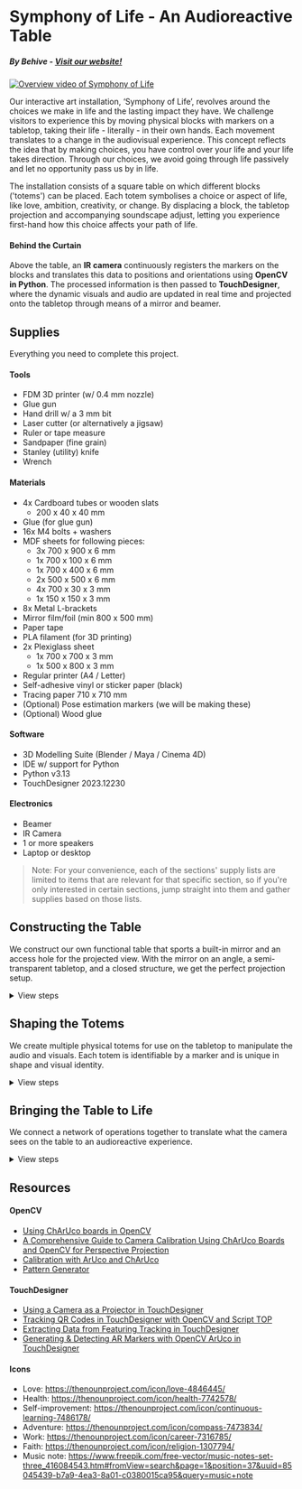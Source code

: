 # Symphony of Life - An Audioreactive Table
##### By Behive - [Visit our website!](https://symphonyoflife-groep2.webflow.io/)

[![Overview video of Symphony of Life](https://img.youtube.com/vi/y6DZfVRRVj0/0.jpg)](https://www.youtube.com/watch?v=y6DZfVRRVj0)

Our interactive art installation, ‘Symphony of Life’, revolves around the choices we make in life and the lasting impact they have. We challenge visitors to experience this by moving physical blocks with markers on a tabletop, taking their life - literally - in their own hands. Each movement translates to a change in the audiovisual experience.
This concept reflects the idea that by making choices, you have control over your life and your life takes direction. Through our choices, we avoid going through life passively and let no opportunity pass us by in life.

The installation consists of a square table on which different blocks ('totems') can be placed. Each totem symbolises a choice or aspect of life, like love, ambition, creativity, or change. By displacing a block, the tabletop projection and accompanying soundscape adjust, letting you experience first-hand how this choice affects your path of life.

#### Behind the Curtain
Above the table, an **IR camera** continuously registers the markers on the blocks and translates this data to positions and orientations using **OpenCV in Python**. The processed information is then passed to **TouchDesigner**, where the dynamic visuals and audio are updated in real time and projected onto the tabletop through means of a mirror and beamer.

## Supplies
Everything you need to complete this project.
#### Tools
- FDM 3D printer (w/ 0.4 mm nozzle)
- Glue gun
- Hand drill w/ a 3 mm bit
- Laser cutter (or alternatively a jigsaw)
- Ruler or tape measure
- Sandpaper (fine grain)
- Stanley (utility) knife
- Wrench

#### Materials
- 4x Cardboard tubes or wooden slats
  - 200 x 40 x 40 mm
- Glue (for glue gun)
- 16x M4 bolts + washers
- MDF sheets for following pieces:
  - 3x 700 x 900 x 6 mm
  - 1x 700 x 100 x 6 mm
  - 1x 700 x 400 x 6 mm
  - 2x 500 x 500 x 6 mm
  - 4x 700 x 30 x 3 mm
  - 1x 150 x 150 x 3 mm
- 8x Metal L-brackets
- Mirror film/foil (min 800 x 500 mm)
- Paper tape
- PLA filament (for 3D printing)
- 2x Plexiglass sheet
  - 1x 700 x 700 x 3 mm
  - 1x 500 x 800 x 3 mm
- Regular printer (A4 / Letter)
- Self-adhesive vinyl or sticker paper (black)
- Tracing paper 710 x 710 mm
- (Optional) Pose estimation markers (we will be making these)
- (Optional) Wood glue 

#### Software
- 3D Modelling Suite (Blender / Maya / Cinema 4D) 
- IDE w/ support for Python
- Python v3.13
- TouchDesigner 2023.12230

#### Electronics
- Beamer
- IR Camera
- 1 or more speakers
- Laptop or desktop

> Note: For your convenience, each of the sections' supply lists are limited to items that are relevant for that specific section, so if you're only interested in certain sections, jump straight into them and gather supplies based on those lists.

## Constructing the Table
We construct our own functional table that sports a built-in mirror and an access hole for the projected view. With the mirror on an angle, a semi-transparent tabletop, and a closed structure, we get the perfect projection setup.

<details>
<summary>View steps</summary>

### Step 0: Gather Supplies
#### Tools
- Glue gun
- Hand drill w/ a 3 mm bit
- Laser cutter (or alternatively a jigsaw)
- Ruler or tape measure
- Sandpaper (fine grain)
- Stanley (utility) knife
- Wrench

#### Materials
- 4x Cardboard tubes or wooden slats
  - 200 x 40 x 40 mm
- Glue (for glue gun)
- 16x M4 Bolts (40 mm) + washers
- MDF sheets
  - 3x 700 x 900 x 6 mm
  - 1x 700 x 100 x 6 mm
  - 1x 700 x 400 x 6 mm
  - 2x 500 x 500 x 6 mm
  - 4x 700 x 30 x 3 mm
  - 1x 150 x 150 x 3 mm
- 8x Metal L-brackets
- Mirror film/foil (min 800 x 500 mm)
- Paper tape
- Plexiglass sheets
  - 1x 700 x 700 x 3 mm
  - 1x 500 x 800 x 3 mm
- Tracing paper 710 x 710 mm
- Wood glue (optional)

### Step 1: Preparation & Calculations
Before we can start building the table, we need to accurately measure all the different components and draw them correctly. We decided to go for a square table that tapers towards the bottom:

![Sketchbook with calculations and measurements of the table](instructables/pictures/table/table_step1.1.jpeg)
*tabletop: 70 × 70 cm; bottom: 50 × 50 cm; height: 90 cm; side panels taper down*

![Sketchbook with calculations and measurements of the table](instructables/pictures/table/table_step1.2.jpeg)
*Distance required to fill the entire 70 x 70 cm tabletop = 270 cm. Distance from the beamer to the table access hole = 180 cm. Therefore, the hole needs to be at least 50 x 50 cm*

You are free to follow the design above or choose your own (advanced). Whichever you choose, first, draw out the design on paper. It doesn't have to be accurate as long as it makes sense. Then, measure the different sizes you need and annotate your drawing with them before continuing to the next step.

The mirror must be placed on a 45 degree angle, so the projection can be reflected vertically and cast onto the tabletop from below. Take this into account when calculating the size of the hole.

<blockquote>
<details>
<summary>Tips when designing your own table</summary>

Unless you are using a short-range beamer, the proportion between the size of the tabletop and the height of the table is rather fixed.

When using a normal beamer, it must be placed outside of the table due to the distance required to fill the entire surface, which means that an access hole for the projection needs to be cut. The size of this hole is limited to the width of a single side and depends on the tabletop size (the bigger the tabletop, the bigger the hole), the height of the table (the taller the table, the smaller the hole).

When using a short-range beamer, you need to calculate whether the beamer can be placed inside of the table, depending on the same parameters as above.

</details>
</blockquote>

### Step 2: Digitalise & Laser Cut
When your design is done, it is time to digitalise it in a vector drawing program like Illustrator or Rhino.

(Optional) If you are working with your own design or want to make sure your calculations are correct, you can model your table in a 3D modelling program like Blender and visually confirm. Or you could test cut your panels in a cheap(er) material first.

![All pieces that will be cut in MDF](instructables/pictures/table/table_step2.png)

Use a laser cutter for the highest accuracy. Alternatively, use a jigsaw to manually cut the pieces.

The following pieces are cut from MDF sheets:
- 3 tapered side panels in one piece, 6 mm sheet (by design 500/700 x 900 mm)
- 1 tapered side panel in two pieces, 6 mm sheet (above and below projector hole, by design 100 x 500/520 mm, 400 x 620/700 mm)
- 1 bottom panel, 6 mm sheet (by design 500 x 500 mm)
- 1 false bottom panel, 6 mm sheet (by design 520 x 520 mm)
- 1 top edge, 3 mm sheet (small MDF frame, 700 x 700 mm, 30 mm)
- support triangles for the mirror, 3 mm sheet (base of ± 100 mm, 45°)

The following pieces are cut from Plexiglass sheets:
- tabletop: 700 × 700 mm
- mirror base: 800 × 500 mm

### Step 3: Assemble Bottom and Structure
Attach the side panels to the bottom panel (500 × 500 mm):

Drill holes in the corners of the MDF sheets. Place metal L-brackets on the inside of the panels to connect them together. Secure brackets with M4 bolts and washers.

**Don't attach the upper part of the split side panel yet, so it is easier to access the inside of the table later on, when you need to place the mirror.**

### Step 4: False Bottom & Support Beams
Glue 5 cardboard tubes (or wooden slats) with length 10 cm vertically in the corners of the bottom panel - approximately 5 cm from the edges. Place the false bottom (520 x 520 mm) on top of these tubes/slats. Make sure the entire platform is solid and level and glue it to the tubes.

![Current progress](instructables/pictures/table/table_step3_step4.jpeg)
*If everything went right, this is what you should have so far.*

### Step 5: Triangular MDF Mirror Supports
Glue the triangular MDF supports on an angle of 45° onto the structure, either on the false bottom or against the side panels. Use a protractor to accurately determine the angle. Let the glue dry well before placing the mirror.

### Step 6: Create and Attach Mirror
Take the 800 x 500 mm plexiglass piece we cut in [step 2](#step-2-digitalise--laser-cut). Apply mirror film to one side, over the entire surface.

![Apply mirror foil to the Plexiglass](instructables/pictures/table/table_step6.1.jpeg)
*Apply mirror foil to the Plexiglass*

Use a flat object like a spatula or bank card to clear the foil of bubbles. Place and glue the mirror with its foil side up carefully onto the supports (on 45°), making sure it doesn't shift. You can now attach the top piece of the last side panel - this way, the mirror is encapsulated and protected.

![Place the mirror into the table](instructables/pictures/table/table_step6.2.jpeg)
*Place the mirror into the table*

### Step 7: Tabletop & Projection Surface
Remove the protected film from the 700 x 700 mm plexiglass sheet from [step 2](#step-2-digitalise--laser-cut) and cover one side with a single piece of tracing paper (make sure the tracing paper is a little larger than the plexiglass sheet (about 10 cm either side), so it can be folded around the sheet's edges). Secure the tracing paper with paper tape while keeping the paper as smooth as possible to avoid wrinkles. Glue the plexiglass sheet on top of the side panels **with the tracing paper facing down**. This ensures a diffuse and clear projection image. Use a glue gun with fine glue strokes.

![Glue the Plexiglass sheet on top of the side panels](instructables/pictures/table/table_step7.jpeg)
*Glue the Plexiglass sheet on top of the side panels*

### Step 8: Top Frame & Finishing Touches
Ensure all glue has dried before continuing.

Glue the MDF frame (700 x 700 mm, 30 mm inset) directly to the tracing paper. This frame not only makes the entire table look more finished, it also serves a functional purpose as objects on the table will not be able to roll off easily.

Cut black sheets of self-adhesive material like sticker paper or vinyl (or use non-adhesive material and glue) to size to cover up the sides of the table. Use an utility knife to cleanly cut around bolts and corners. Cover up the four side panels of the table up to the tabletop frame's height and the frame itself.
![Cut the self-adhesive material to size](instructables/pictures/table/table_step9.1.jpeg)
![Finished table](instructables/pictures/table/table_step9.2.jpeg)

### Result
Done! We now have a functional and solid table designed for interactive projection. The mirror reflects the projected content onto the with tracing paper wrapped plexiglass surface, allowing for a clear and bright image for users.

Continue to the next section where we will build totems that control the audiovisual experience.

</details>

## Shaping the Totems
We create multiple physical totems for use on the tabletop to manipulate the audio and visuals. Each totem is identifiable by a marker and is unique in shape and visual identity.

<details>
<summary>View steps</summary>

### Step 0: Gather Supplies
#### Tools
- FDM 3D printer (w/ 0.4 mm nozzle)
- Glue gun
- (Optional) Stanley (utility) knife

#### Materials
- PLA filament (for 3D printing)
- Glue (for glue gun)
- Regular printer (A4 / Letter)
- (Optional) Pose estimation markers (if you don't want to generate your own)

#### Software
- 3D Modelling Suite (Blender / Maya / Cinema 4D)
- IDE w/ support for Python (optional; for generating your own markers)
- Python v3.13 (optional; for generating your own markers)

### Step 1: Mapping of Functionality and Meaning
Once again, before we build something, we need to understand what we want to build. Decide how many totem variants you want and write down for each totem:
1. What action does the totem trigger?
   - Examples are: adding a sound, adjusting the pitch or speed of the audio, showing brighter colours, adding reverb.
2. How is this action triggered? In other words: what does the user need to do in order to achieve the effect?
   - Examples are: moving the totem more to the centre of the table will speed up the track, moving horizontally changes the reverb.
3. How can the purpose of a totem be communicated to the user before its action is triggered?
   1. Draw or describe its iconography
   2. Draw or describe its shape (potential visual cues)

### Step 2: 3D Design
Based on your designs in the previous step, model a totem in your preferred 3D modelling program. When you're happy, place all totems next to each other and export the file as `.stl` with slicer set to PLA print with 0.4 mm nozzle.
Or use the design we made using the file below:

![3D model of the totem](instructables/pictures/totems/totem_step2.png)
*3D model of the totem, ready to be 3D printed*

[Totem.stl](instructables/files/totem_model.stl)

Measurements, in case you want to create your own design, but keep the same dimensions:
|                    | Height (mm) | Radius (mm) |
|--------------------|------------:|------------:|
| Top cone           |          30 |       20/25 |
| Middle cylinder    |          60 |          20 |
| Base / bottom cone |          30 |       20/30 |

This shape is asymmetrical - both cones point upwards - but it results in good ergonomics and visual balance. The wider base allows for more stability, the taller middle section sits better in your hand, and the cones are perfectly shaped to allow enough surface area for markers and icons.

### Step 3: 3D Print
Print all totems with PLA - in one piece for structural integrity and precision.

> You don't have to wait for the totems to be done printing to continue to the next step.

### Step 4: Markers
Now that our totems are printing, we need to make sure they can be detected by the program and their position and orientation can be understood. To achieve this, we will print small **pose estimation markers** that are glued to the top of each totem.

Pose estimation markers are used in a vast array of applications where the position and/or orientation of an object in the real world needs to be determined with a decent level of accuracy. A widely-used type of markers is ArUco, a library of 2D black and white square markers designed for (AR) computer vision applications. 
> Fun fact: ArUco stands for '**A**ugmented **R**eality **U**niversity of **Co**rdoba', developed in 2014 by - well, what did you expect - the University of Cordoba, Spain.

Since ArUco is widely used, there are a bunch of [online generators](https://chev.me/arucogen/) that will generate markers for you.
For this project, we created our own marker generator. But if you just want to use an online tool, you can skip this part and [decorate the totems](#step-5-decorating).

#### Marker Generator
There are several reasons why you would want to generate your own markers. For us, it allowed us to quickly iterate on what markers worked and control more parameters than most generators allow.

Open your preferred IDE and install the `opencv-contrib-python` library:
```shell
pip install opencv-contrib-python
```

Then copy the code from the following script: [marker_generation.py](project/python/marker_generation.py)

##### Code breakdown
```py
import cv2
from cv2 import aruco
import numpy as np
import os
import re
import time
from enum import IntEnum, StrEnum
```
First, we import the necessary libraries and objects we are going to need.
- **cv2**: opencv library that contains methods for ArUco marker generation and detection.
- **aruco**: opencv module with ArUco functionality
- **numpy**: has helper functions for arrays
- **os**: we will use the path and directory functions
- **re**: regular expressions for pattern matching
- **time**: has a sleep() function
- **enum**: allows for the creation of custom Enums

```py
# CONSTANTS
# Directory to save generated markers to
SAVE_DIR = "markers"
# Full path to the save directory
SAVE_PATH = os.path.join(os.getcwd(), SAVE_DIR)
# Dictionary of existing ArUco dictionaries with their attributes dimension and capacity
ARUCO_DICTIONARIES = {
    aruco.DICT_4X4_50: [4, 50],
    aruco.DICT_4X4_100: [4, 100],
    aruco.DICT_4X4_250: [4, 250],
    aruco.DICT_4X4_1000: [4, 1000],
    aruco.DICT_5X5_50: [5, 50],
    aruco.DICT_5X5_100: [5, 100],
    aruco.DICT_5X5_250: [5, 250],
    aruco.DICT_5X5_1000: [5, 1000],
    aruco.DICT_6X6_50: [6, 50],
    aruco.DICT_6X6_100: [6, 100],
    aruco.DICT_6X6_250: [6, 250],
    aruco.DICT_6X6_1000: [6, 1000],
    aruco.DICT_7X7_50: [7, 50],
    aruco.DICT_7X7_100: [7, 100],
    aruco.DICT_7X7_250: [7, 250],
    aruco.DICT_7X7_1000: [7, 1000],
    aruco.DICT_ARUCO_ORIGINAL: [4, 1024],
    aruco.DICT_APRILTAG_16H5: [4, 16],
    aruco.DICT_APRILTAG_25H9: [4, 25],
    aruco.DICT_APRILTAG_36H10: [4, 36],
    aruco.DICT_APRILTAG_36H11: [4, 36],
}
# filename: 'marker{marker_id}[_INV][_n].jpg'
FILENAME_BASE = "marker"
INVERTED_TAG = "_INV"
FILE_EXTENSION = ".jpg"
# Regular expressions to match marker filenames
REGEX = rf"{FILENAME_BASE}(\d+)(_\d+)?{FILE_EXTENSION}"
REGEX_INVERT = rf"{FILENAME_BASE}(\d+){INVERTED_TAG}(_\d+)?{FILE_EXTENSION}"

class FileAction(IntEnum):
    CREATE = 0
    OVERWRITE = 1
    SKIP = 2
    KEEP_BOTH = 3
    DECIDE_PER_MARKER = 4

class Operation(StrEnum):
    NO_OP = ""
    OVERWRITE = "o"
    SKIP = "s"
    KEEP_BOTH = "k"
    DECIDE_PER_MARKER = "d"

```
We define constants that will be used throughout the code. We create two enums for error-less comparisons between ints and strings.
Generated markers will be saved to the *markers* subfolder in your project's folder using the naming convention 'marker`marker ID` `[_INV]` `version`.jpg'.

```py
def generate_marker_single(dict: int, marker_id: int, marker_size_px: int = 420, inverted: bool = False, border_thickness: int = 0):
    # Get the marker's dimension and the dictionary capacity
    dict_attribs = get_dict_attribs(dict)
    marker_dimension, dict_cap = dict_attribs if dict_attribs is not None else (0, 0)
    ...

def get_dict_attribs(dict: int) -> list[int] | None:
    dict_attribs = ARUCO_DICTIONARIES.get(dict)
    return dict_attribs
```
`generate_marker_single` is straight forward: it uses the parameters passed by the user to generate a single marker.
We ask `get_dict_attribs` for the properties of the used dictionary so we know the dimension of the markers to generate. This method uses the constant `ARUCO_DICTIONARIES` we defined earlier to do a lookup.

```py
def generate_marker_single(dict: int, marker_id: int, marker_size_px: int = 420, inverted: bool = False, border_thickness: int = 0):
    ...
    # Run preliminary checks
    can_run = prelim_check(dict_cap, marker_dimension, 1, marker_size_px)
    if not can_run:
        print("[FAILED] Generation aborted: Preliminary checks failed.")
        return
    print("[SUCCESS] Preliminary checks passed.")

    ...

def prelim_check(dict_capacity: int, marker_dimension: int, marker_count: int, marker_size_px: int) -> bool:
    print(f"[STARTED] Running preliminary checks for marker generation...")

    if dict_capacity is None or marker_dimension is None:
        print(": [Error] Dictionary not found.")
        return False

    if dict_capacity == 0:
        print(": [Error] Dictionary does not contain any markers to generate.")
        return False
    
    # Create the directory if it doesn't exist
    if not os.path.exists(SAVE_PATH):
        try:
            os.makedirs(SAVE_PATH)
        except OSError as err:
            print(f": [Error] Could not create directory {SAVE_DIR}: {err}")
            return False
    # Check if the save path is a directory
    elif not os.path.isdir(SAVE_DIR):
        print(f": [Error] '{SAVE_DIR}' is not a directory.")
        return False

    if marker_count < 1:
        print(": [Alert] marker_count must be greater than 0 in order to generate markers.")
    elif marker_count > dict_capacity:
        print(f": [Alert] Attempting to generate more markers than available ({dict_capacity}). Marker count will be updated.")
        print(": [Info] If you need more markers, pick a larger dictionary.")

    # Check if the marker size is a multiple of the marker dimension and update it if necessary
    if (marker_size_px % marker_dimension) != 0:
        og_marker_size_px = marker_size_px
        marker_size_px = marker_dimension * np.ceil(marker_size_px / marker_dimension)
        print(f": [Alert] Bad image size: {og_marker_size_px}. Must be a multiple of marker size. Resized to {marker_size_px}.")
        print(": [Info] To prevent resizing, make sure the image size is a multiple of the marker dimension.")
    
    return True
```
The code then does some checks before generating the marker, such as ensuring the dictionary we passed is valid and has any markers in it. It also checks that we are not generating more markers than the dictionary allows (only relevant when generating multiple markers). It auto-creates the 'markers' folder if it doesn't already exist and updates the set marker pixel size to be a multiple of the marker's dimension.

```py
def generate_marker_single(dict: int, marker_id: int, marker_size_px: int = 420, inverted: bool = False, border_thickness: int = 0):
    ...
    print("[SUCCESS] Preliminary checks passed.")

    # Check if the marker ID is within the valid range for the dictionary
    if not (0 <= marker_id <= dict_cap):
        print(f": [Error] Marker ID must be in the range 0 to {dict_cap}.")
        print("[FAILED] Generation aborted: Marker ID out of range.")
        return

    # Get the ArUCo Dictionary object for the specified dictionary ID
    aruco_dict = aruco.getPredefinedDictionary(dict)
    # Generate the marker image
    action = process_single_marker(aruco_dict, marker_id, marker_size_px, inverted, border_thickness)
    # Inform the user about the action taken
    match action:
        case FileAction.CREATE:
            print(f"[DONE] Marker {marker_id} generated and saved to directory '{SAVE_DIR}'.")
        case FileAction.OVERWRITE:
            print(f"[DONE] Marker {marker_id} overwritten.")
        case FileAction.SKIP:
            print("[DONE] File skipped. No image generated.")
        case FileAction.KEEP_BOTH:
            print(f"[DONE] Marker {marker_id} saved as a new file.")
```
Lastly, it checks for a valid marker ID and then actually processes and generates the marker (we will get to this). It then notifies the user about the action taken.

```py
def process_single_marker(dict: aruco.Dictionary, marker_id: int, marker_size_px: int, inverted: bool, border_thickness: int, operation: Operation = Operation.NO_OP) -> int:
    # Construct the filename based on the marker ID and whether it is inverted
    filename = f"{FILENAME_BASE}{marker_id}{INVERTED_TAG if inverted else ""}{FILE_EXTENSION}"
    filepath = os.path.join(SAVE_PATH, filename)
    
    # If there are no conflicts with existing files, simply write the image
    if not os.path.exists(filepath):
        writeImage(dict, marker_id, marker_size_px, inverted, border_thickness, filepath)
        return FileAction.CREATE
    
    # If no operation is specified, or if the operation should be 
    # decided per marker, prompt the user for an action
    # This needs to be done first, so we can then process the chosen operation as if it was already set
    if operation == Operation.NO_OP or operation == Operation.DECIDE_PER_MARKER:
        options = [Operation.OVERWRITE, Operation.SKIP, Operation.KEEP_BOTH]
        print(f": [Alert] Marker {marker_id} already has an associated image in directory '{SAVE_DIR}'. What would you like to do?")
        opInput = input(f">> (o)verwrite / (s)kip / (k)eep both: ").lower()
        while opInput not in options:
            print(f": [Error] Command '{opInput}' is not a valid option.")
            opInput = input(f">> (o)verwrite / (s)kip / (k)eep both: ").lower()
        operation = Operation[opInput]
    
    # If we need to keep both versions, we need to add a version number to the filename
    if operation == Operation.KEEP_BOTH:
        # Start with version 1 and increment until a unique filename is found
        version = 1
        while os.path.exists(os.path.join(SAVE_PATH, filename)):
            filename = f"{FILENAME_BASE}{marker_id}{INVERTED_TAG if inverted else ""}_{version}{FILE_EXTENSION}"
            version += 1
        filepath = os.path.join(SAVE_PATH, filename)
        writeImage(dict, marker_id, marker_size_px, inverted, border_thickness, filepath)
        return FileAction.KEEP_BOTH
    
    # If we need to overwrite the existing file, simply write the image
    if operation == Operation.OVERWRITE:
        writeImage(dict, marker_id, marker_size_px, inverted, border_thickness, filepath)
        return FileAction.OVERWRITE
    
    # If we need to skip the existing file, do nothing
    return FileAction.SKIP
```
This function will run for each marker that needs to generated and will check for file conflicts (when you are regenerating markers for example) before executing the correct `Operation`. `generate_marker_multi` is similar in functionality, so we will not be explaining this here.

```py
def writeImage(dict, marker_id, marker_size_px, inverted, border_thickness, filepath):
    marker = generate_marker_image(dict, marker_id, marker_size_px, inverted)
    # Add border in inverted colour, if specified
    if border_thickness > 0:
        # Add additional border to the marker image
        # If the marker is inverted, the border bits will be white => additional border should be black
        # If the marker is not inverted, the border bits will be black => additional border should be white
        border_colour = (0, 0, 0) if inverted else (255, 255, 255)
        marker = cv2.copyMakeBorder(marker, border_thickness, border_thickness, border_thickness, border_thickness, cv2.BORDER_CONSTANT, value=border_colour)
    cv2.imwrite(filepath, marker)

def generate_marker_image(dict: aruco.Dictionary, marker_id: int, marker_size_px: int, inverted: bool):
    # Memalloc marker image
    marker_image = np.zeros((marker_size_px, marker_size_px, 1), dtype=np.uint8)
    # Generate the marker image
    marker_image = aruco.generateImageMarker(dict, marker_id, marker_size_px, marker_image, 1)
    # Invert the marker image if needed
    if inverted:
        marker_image = cv2.bitwise_not(marker_image)
    return marker_image
```
`writeImage`: this function creates a `.jpg` file and fills it with data from `generate_marker_image` which uses the opencv library to render the marker with the given ID. If the user requested a border around the marker, this is also added here. The image is then written to disk.

```py
def main():
    dict = aruco.DICT_5X5_50
    
    print("Welcome to the ArUco marker generator!")
    print("=========================================================")
    print(f"Markers will be saved in the directory '{SAVE_PATH}'")
    print("You can generate a single marker or multiple markers at once.")
    print("=========================================================")
    count, marker_size_px, inverted, border_thickness = None, None, None, None
    while count is None:
        try:
            count = int(input(">> How many markers would you like to generate? (0 to exit): "))
            if count < 0:
                count = None
            elif count == 0:
                print("[EXITED] User cancelled generation.")
                exit(0)
        except ValueError:
            print(": [Error] Marker count must be a positive integer.")
    while marker_size_px is None:
        try:
            marker_size_px = int(input(">> Set the marker image size (in pixels) or press Enter to use the default (420): ") or 420)
            if marker_size_px <= 0:
                marker_size_px = None
        except ValueError:
            print(": [Error] Marker size must be a positive integer. If you want to use the default size, press Enter without typing anything.")
    while inverted is None:
        inverted_input = input(">> Invert the marker image? (y/n, default: n): ").lower()
        if inverted_input in ['y', 'yes']:
            inverted = True
        elif inverted_input in ['n', 'no', '']:
            inverted = False
        else:
            print(": [Error] Invalid input. Please enter 'y' or 'n'.")
    while border_thickness is None:
        try:
            border_thickness = int(input(">> Set the border thickness (in pixels) or press Enter to generate without border: ") or 0)
            if border_thickness < 0:
                border_thickness = None
        except ValueError:
            print(": [Error] Border thickness must be a non-negative integer. If you want to use the default size, press Enter without typing anything.")

    # Generate markers
    generate_marker_multi(dict, count, marker_size_px=marker_size_px, inverted=inverted, border_thickness=border_thickness)

if __name__ == "__main__":
    main()
```
Main program loop.

<blockquote>
<details>
<summary>Why <code>420</code> was chosen as the default value of <code>marker_size_px</code>.</summary>

Although we explicitly set the dictionary in `main()`, we can't know for sure what dictionary the user will be using and thus what the dimension of the marker will be. Therefore, we need to take all possibilities into account. As of writing this, we know that ArUCo has dictionaries for markers with dimensions `4`, `5`, `6`, and `7`. Per the documentation, the generated image size needs to be a multiple of the marker's dimension.
So, all we need to do is find the least common multiple of all possible dimensions (which for 4, 5, 6, and 7 is 420) to be sure the generated image has a size that is a multiple of its dimension.
Of course, if the dimension of the marker is known beforehand, or if you want to generate only a selection of dimensions, this value can be adjusted accordingly.

</details>
</blockquote>

You can now go ahead and generate a few different markers and test out which ones work best. To print inverted markers, it is advisable to add an extra border around the marker, so the white of the internal border does not blend in with the page:

![Some markers with black border on a white page](instructables/pictures/markers_border.jpg)

### Step 5: Decorating
In this final step, we will print and glue the markers we generated in the [previous step](#step-4-markers) (or the ones you found online) on top of our totems. We're also going to be dressing up our bare totems with stickers and icons to visually identify each type.

Earlier in this document, you designed a unique icon for each totem that visually communicates the function it represents. Print those icons on sticker paper and wrap them around the conic top of the totems.

For our design, we used free icons from [the Noun Project](https://thenounproject.com), a website where designers can (buy and) download icons for use in their projects. Four icons were selected for this: [career](https://thenounproject.com/icon/career-7316785/), [love](https://thenounproject.com/icon/love-4846445/), [self-development](https://thenounproject.com/icon/continuous-learning-7486178/) and [adventure](https://thenounproject.com/icon/compass-7473834/). Two other icons were not used.
The icons have a gradient fill colour of one colour along with a darker shade of the same colour. It is in a pattern with an additional fill colour (black) and a line colour with the same gradient fill colour as the icon to make it clear that it belongs together.
![Preview of print-ready stickers](instructables/pictures/stickers.jpg)

Get a print-ready copy here: [icons.pdf](project/icons_totems_small_PRINT.pdf)

Determine how many different markers you need (one ID per totem variant, same types use the same marker ID) and place them together on a page using Adobe Illustrator or InDesign so they're ready to print. If you [wrote your own marker generator](#marker-generator), we can now take advantage of this script and let it generate the exact amount of markers we need. Since our totems are black, we will also let the program **invert** our markers, so the white border is visible when pasted on the totem. If you are using online tools, try to find one that can generate inverted markers, or change the colour of the totem's top surface (e.g. by cutting a circle around the marker).

![6 Markers layed out in a grid](instructables/pictures/markers_print_preview.jpg)
*Print-ready markers compatible with our totems: [markers.pdf](instructables/files/markers.pdf)*

### Result
![Finished totems](instructables/pictures/totems/totum_result.jpeg)
*Our finished totems*

</details>

## Bringing the Table to Life
We connect a network of operations together to translate what the camera sees on the table to an audioreactive experience.

<details>
<summary>View steps</summary>

### Step 0: Gather Supplies
#### Software
- IDE w/ support for Python
- Python v3.13
- TouchDesigner 2023.12230

#### Electronics
- IR camera

### Step 1: Calibrate Camera Pt. 1
Every camera's lens suffers from distortions, mostly present on the edges of the view. Straight lines will appear bent and the image may be warped. Camera calibration is the process of determining the *intrinsic* and *extrinsic* parameters of a camera to correct those distortions and obtain accurate measurements from images. The intrinsic parameters include focal length, optical center, and lens distortion coefficients. The extrinsic parameters describe the camera’s position and orientation in 3D space. [Source](https://medium.com/@nflorent7/a-comprehensive-guide-to-camera-calibration-using-charuco-boards-and-opencv-for-perspective-9a0fa71ada5f)

To guarantee the camera can recognize the markers in as many conditions as possible, we need to calibrate it. It will improve its ability to detect the markers, as they will always appear with straight lines, even on the edges.

Use a [CharUco generator](https://calib.io/pages/camera-calibration-pattern-generator) to create a ChArUco board and print it. This is a special marker specifically designed to calibrate a camera and is more accurate than a simple chess board. Take at least 20 pictures from the board from different angles and distances (the more the better). The advantage of the ChArUco board is that not the entire board needs to be in view. So take some pictures where the board is only partially in view, this will increase the quality of the calibration.
> Make sure the board is evenly lit and stays flat at all times. You can either keep the board down with some tape and move the camera around it, or keep the camera steady and move the board around.
> The resolution you use to calibrate the camera is important, as it must stay the same when we are actually tracking the markers.

Some snapshots from our calibration process:

![Snapshot for camera calibration](instructables/pictures/snapshot_2.jpg)
![Snapshot for camera calibration](instructables/pictures/snapshot_4.jpg)
![Snapshot for camera calibration](instructables/pictures/snapshot_5.jpg)
![Snapshot for camera calibration](instructables/pictures/snapshot_14.jpg)
![Snapshot for camera calibration](instructables/pictures/snapshot_17.jpg)

### Step 2: Calibrate Camera Pt. 2
To effectively calibrate the camera, we need to process the images we took and obtain its intrinsic and extrinsic parameters. We do this with a new script: [camera_calibration.py](project/python/camera_calibration.py)

#### Code breakdown
```py
import os
import cv2
import json
```
First, import all required modules.

```py
if __name__ == "__main__":
    snapshots_dir = os.path.join(os.getcwd(), "calibration_snapshots");
    process_snapshots(snapshots_dir)
```
Entry point of the program. It will process all images in the given directory ('calibration_snapshots' in this case).

```py
def process_snapshots(snapshots_dir):
    squares_vertically = 12
    squares_horizontally = 8
    square_size = 0.02  # Length of a square side in meters
    marker_size = 0.015  # Length of a marker side in meters
    dict = cv2.aruco.getPredefinedDictionary(cv2.aruco.DICT_5X5_1000)
    board = cv2.aruco.CharucoBoard((squares_vertically, squares_horizontally), square_size, marker_size, dict)
    board.setLegacyPattern(True)
    detectorParams = cv2.aruco.DetectorParameters()
    charucoParams = cv2.aruco.CharucoParameters()
    charucoDetector = cv2.aruco.CharucoDetector(board, charucoParams, detectorParams)
    ...
```
Define some properties about the ChArUco board, such as the amount of rows, columns, real world (printed) size of a cell and the used directory (you selected this when you generated the board). We recommend to pick the dictionary with the largest capacity for your specific marker dimension, so that all markers are guaranteed to be detected.
`board.setLegacyPattern(True)` is required if your board has a marker in the top-left corner.

```py
def process_snapshots(snapshots_dir):
    ...
    snapshots = [f for f in os.listdir(snapshots_dir) if f.endswith('.jpg')]

    if not snapshots:
        print(f"No snapshots found in {snapshots_dir}.")
        return
    
    all_charuco_corners = []
    all_charuco_ids = []

    for snapshot in snapshots:
        image_path = os.path.join(snapshots_dir, snapshot)
        image = cv2.imread(image_path)
        if image is None:
            print(f"Could not read image {image_path}. Skipping.")
            continue
        
        gray_image = cv2.cvtColor(image, cv2.COLOR_BGR2GRAY)
        charuco_corners, charuco_ids, marker_corners, marker_ids = charucoDetector.detectBoard(gray_image)
        
        print(f"Processing {snapshot}: Detected {len(marker_ids)} markers.")

        if len(marker_ids) > 0:
            success, charuco_corners, charuco_ids = cv2.aruco.interpolateCornersCharuco(marker_corners, marker_ids, gray_image, board, charuco_corners, charuco_ids)
            if success and len(charuco_ids) > 4:
                print(f"Snapshot {snapshot}: Found {len(charuco_ids)} Charuco corners and {len(charuco_ids)} Charuco ids.")
                all_charuco_corners.append(charuco_corners)
                all_charuco_ids.append(charuco_ids)
    
    if not all_charuco_corners or not all_charuco_ids:
        print("No valid Charuco corners or IDs found in the snapshots.")
        return
    
    print(charuco_corners, marker_corners);

    img_w, img_h, _ = image.shape
    success, camera_matrix, dist_coeffs, rvecs, tvecs = cv2.aruco.calibrateCameraCharuco(all_charuco_corners, all_charuco_ids, board, (img_w, img_h), None, None)

    if not success:
        print("Camera calibration failed. Please check your snapshots and try again.")
        return
    ...
```
This function will run over all images in the given directory and do some OpenCV magic to find ChArUco corners and obtain the camera's parameters.

```py
def process_snapshots(snapshots_dir):
    ...
    # Save calibration data
    data = {
        "camera_matrix": camera_matrix.tolist(),
        "dist_coeffs": dist_coeffs.tolist(),
        "rvecs": [rvec.tolist() for rvec in rvecs],
        "tvecs": [tvec.tolist() for tvec in tvecs]
    }
    with open(os.path.join(os.getcwd(), 'calibration_data.json'), 'w') as save_file:
        json.dump(data, save_file, indent=4)

    # Iterate through displaying all the images
    for snapshot in snapshots:
        image_path = os.path.join(snapshots_dir, snapshot)
        image = cv2.imread(image_path)
        undistorted_image = cv2.undistort(image, camera_matrix, dist_coeffs)
        cv2.imshow('Undistorted Image', undistorted_image)
        cv2.waitKey(0)
```
Save the obtained parameters to a `.json` file and store for later use. We can preview the calibration by opening each undistorted snapshot, but in most cases, it will be hard to notice the difference without a side-by-side comparison.

![Distorted snapshot](instructables/pictures/snapshot_21.jpg)
![Undistorted snapshot](instructables/pictures/undistorted.jpg)

*Top: original snapshot, bottom: undistorted snapshot*

### Step 3: Visuals
Time to design the visuals that will be projected onto the tabletop. There are no actual instructions here, since you can pretty much display whatever you want. What follows is an explanation of how we achieved our visuals. It may inspire you.

The visuals are divided into several categories:
- Gradient backgrounds
- Lines
- 3D shapes

They each have a transparent background so they can be stacked on top of each other to form a dynamic whole without unintended backgrounds. For the gradient background, there are several circles in a certain colour palette, each of which has a `position` alt-keyframe. On top of that is `wiggle(2.50)` so the circles look a bit more dynamic, on top of that is an adjustment layer with 3 effects: Gaussian Blur, Glow and Noise.

#### Gaussian Blur
- Blurriness (600)
- Blur Dimensions (Horizontal and Vertical)
- Tick off box (Repeat Edge Pixels)

#### Glow
- Glow Based On (Colour Channels)
- Glow Threshold (60%)
- Glow Radius (427)
- Glow Intensity (1)
- Composite Original (Behind)
- Glow Operation (Add)
- Glow Colours (Original Colours)
- Colour Looping (Triangle A>B>A)
- Colour Loops (1)
- Colour Phase (0x+0,0°)
- A & B Midpoint (50%)
- Colour A (White)
- Colour B (Black)
- Glow Dimensions (Horizontal and Vertical)

#### Noise
- Amount of Noise (12%)
- Tick off box (Use Colour Noise)
- Tick off box (Clip Result Values)

### Step 4: Audio
Kind of the same situation as the previous step. Decide what audio you want to use and how it should be layered: use separate samples that can be combined or rather a single piece that can be deformed?

We will not share the samples used for our project, since the creators have not given us consent.

### Step 5: Bringing it all together
Probably the most important step of this entire document, but it is actually quite easy for you (we already did all the hard work :wink:).
Open the [TouchDesigner file](project/Symphony_of_Life.toe) and add your own audio and visuals.

![TouchDesigner project with the audio part highlighted](instructables/pictures/touchdesigner_audio.jpg)

Navigate to the audio section and replace the audio file with your own files. Change the nodes to affect how the audio is changed when the totems move.

![TouchDesigner project with the visuals node highlighter](instructables/pictures/touchdesigner_visuals.jpg)

Navigate to the visuals section and add your own visuals.

![TouchDesigner project withe the code node highlighted](instructables/pictures/touchdesigner_code.jpg)

Change the code in the `effects_callbacks` to switch which parameters are changed on manipulation of the totems.

And that's it! You now have a solid foundation to implement your own audiovisual experience. Play around with the different nodes and see what you can get. From here on out, you can build out the network, add or remove nodes and change the code in the highlighted node to change the effects.

If you made it this far, I want to thank you for reading and congratulate you on finishing the project! 

</details>

## Resources
#### OpenCV
- [Using ChArUco boards in OpenCV](https://medium.com/@ed.twomey1/using-charuco-boards-in-opencv-237d8bc9e40d)
- [A Comprehensive Guide to Camera Calibration Using ChArUco Boards and OpenCV for Perspective Projection](https://medium.com/@nflorent7/a-comprehensive-guide-to-camera-calibration-using-charuco-boards-and-opencv-for-perspective-9a0fa71ada5f)
- [Calibration with ArUco and ChArUco](https://docs.opencv.org/4.x/da/d13/tutorial_aruco_calibration.html)
- [Pattern Generator](https://calib.io/pages/camera-calibration-pattern-generator)

#### TouchDesigner
- [Using a Camera as a Projector in TouchDesigner](https://interactiveimmersive.io/blog/touchdesigner-3d/camera-as-projector-in-touchdesigner/)
- [Tracking QR Codes in TouchDesigner with OpenCV and Script TOP](https://www.youtube.com/watch?v=Nd3KbtY7K1Q)
- [Extracting Data from Featuring Tracking in TouchDesigner](https://www.youtube.com/watch?v=c-Sx1xo9sYQ)
- [Generating & Detecting AR Markers with OpenCV ArUco in TouchDesigner](https://www.youtube.com/watch?v=oaHM6CtlqQY)

#### Icons
- Love: https://thenounproject.com/icon/love-4846445/
- Health: https://thenounproject.com/icon/health-7742578/
- Self-improvement: https://thenounproject.com/icon/continuous-learning-7486178/
- Adventure: https://thenounproject.com/icon/compass-7473834/
- Work: https://thenounproject.com/icon/career-7316785/
- Faith: https://thenounproject.com/icon/religion-1307794/ 
- Music note: https://www.freepik.com/free-vector/music-notes-set-three_416084543.htm#fromView=search&page=1&position=37&uuid=85045439-b7a9-4ea3-8a01-c0380015ca95&query=music+note